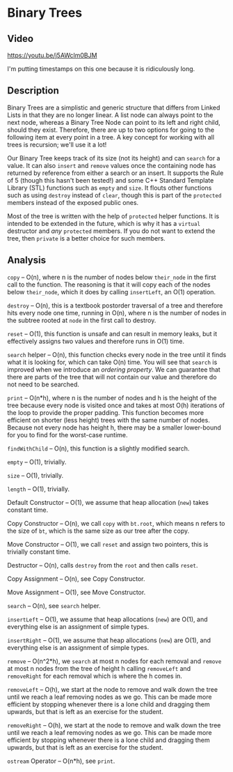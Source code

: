 # Binary Trees
## Video
https://youtu.be/j5AWclm0BJM

I'm putting timestamps on this one because it is ridiculously long.

## Description
Binary Trees are a simplistic and generic structure that differs from Linked Lists in that they are no longer linear. A list node can always point to the next node, whereas a Binary Tree Node can point to its left and right child, should they exist. Therefore, there are up to two options for going to the following item at every point in a tree. A key concept for working with all trees is recursion; we'll use it a lot!

Our Binary Tree keeps track of its size (not its height) and can `search` for a value. It can also `insert` and `remove` values once the containing node has returned by reference from either a search or an insert. It supports the Rule of 5 (though this hasn't been tested!) and some C++ Standard Template Library (STL) functions such as `empty` and `size`. It flouts other functions such as using `destroy` instead of `clear`, though this is part of the `protected` members instead of the exposed public ones.

Most of the tree is written with the help of `protected` helper functions. It is intended to be extended in the future, which is why it has a `virtual` destructor and *any* `protected` members. If you do not want to extend the tree, then `private` is a better choice for such members.

## Analysis
`copy` &ndash; O(n), where n is the number of nodes below `their_node` in the first call to the function. The reasoning is that it will copy each of the nodes below `their_node`, which it does by calling `insertLeft`, an O(1) operation.

`destroy` &ndash; O(n), this is a textbook postorder traversal of a tree and therefore hits every node one time, running in O(n), where n is the number of nodes in the subtree rooted at `node` in the first call to destroy.

`reset` &ndash; O(1), this function is unsafe and can result in memory leaks, but it effectively assigns two values and therefore runs in O(1) time.

`search` helper &ndash; O(n), this function checks every node in the tree until it finds what it is looking for, which can take O(n) time. You will see that `search` is improved when we introduce an *ordering property*. We can guarantee that there are parts of the tree that will not contain our value and therefore do not need to be searched.

`print` &ndash; O(n*h), where n is the number of nodes and h is the height of the tree because every node is visited once and takes at most O(h) iterations of the loop to provide the proper padding. This function becomes more efficient on shorter (less height) trees with the same number of nodes. Because not every node has height h, there may be a smaller lower-bound for you to find for the worst-case runtime.

`findWithChild` &ndash; O(n), this function is a slightly modified search.

`empty` &ndash; O(1), trivially.

`size` &ndash; O(1), trivially.

`length` &ndash; O(1), trivially.

Default Constructor &ndash; O(1), we assume that heap allocation (`new`) takes constant time.

Copy Constructor &ndash; O(n), we call `copy` with `bt.root`, which means n refers to the size of `bt`, which is the same size as our tree after the copy.

Move Constructor &ndash; O(1), we call `reset` and assign two pointers, this is trivially constant time.

Destructor &ndash; O(n), calls `destroy` from the `root` and then calls `reset`.

Copy Assignment &ndash; O(n), see Copy Constructor.

Move Assignment &ndash; O(1), see Move Constructor.

`search` &ndash; O(n), see `search` helper.

`insertLeft` &ndash; O(1), we assume that heap allocations (`new`) are O(1), and everything else is an assignment of simple types.

`insertRight` &ndash; O(1), we assume that heap allocations (`new`) are O(1), and everything else is an assignment of simple types.

`remove` &ndash; O(n^2*h), we `search` at most n nodes for each removal and `remove` at most n nodes from the tree of height h calling `removeLeft` and `removeRight` for each removal which is where the h comes in.

`removeLeft` &ndash; O(h), we start at the node to remove and walk down the tree until we reach a leaf removing nodes as we go. This can be made more efficient by stopping whenever there is a lone child and dragging them upwards, but that is left as an exercise for the student.

`removeRight` &ndash; O(h), we start at the node to remove and walk down the tree until we reach a leaf removing nodes as we go. This can be made more efficient by stopping whenever there is a lone child and dragging them upwards, but that is left as an exercise for the student.

`ostream` Operator &ndash; O(n*h), see `print`.